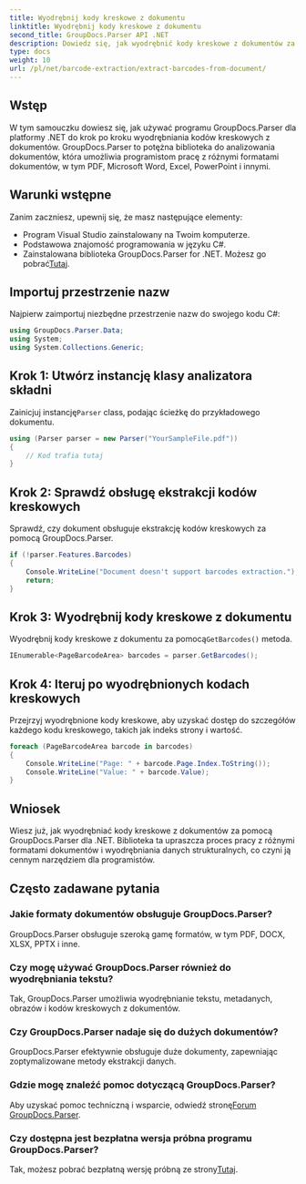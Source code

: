 ```yaml
---
title: Wyodrębnij kody kreskowe z dokumentu
linktitle: Wyodrębnij kody kreskowe z dokumentu
second_title: GroupDocs.Parser API .NET
description: Dowiedz się, jak wyodrębnić kody kreskowe z dokumentów za pomocą GroupDocs.Parser dla .NET. Bez wysiłku zwiększ swoje możliwości przetwarzania dokumentów.
type: docs
weight: 10
url: /pl/net/barcode-extraction/extract-barcodes-from-document/
---
```

## Wstęp
W tym samouczku dowiesz się, jak używać programu GroupDocs.Parser dla platformy .NET do krok po kroku wyodrębniania kodów kreskowych z dokumentów. GroupDocs.Parser to potężna biblioteka do analizowania dokumentów, która umożliwia programistom pracę z różnymi formatami dokumentów, w tym PDF, Microsoft Word, Excel, PowerPoint i innymi.
## Warunki wstępne
Zanim zaczniesz, upewnij się, że masz następujące elementy:
- Program Visual Studio zainstalowany na Twoim komputerze.
- Podstawowa znajomość programowania w języku C#.
-  Zainstalowana biblioteka GroupDocs.Parser for .NET. Możesz go pobrać[Tutaj](https://releases.groupdocs.com/parser/net/).

## Importuj przestrzenie nazw
Najpierw zaimportuj niezbędne przestrzenie nazw do swojego kodu C#:
```csharp
using GroupDocs.Parser.Data;
using System;
using System.Collections.Generic;
```
## Krok 1: Utwórz instancję klasy analizatora składni
 Zainicjuj instancję`Parser` class, podając ścieżkę do przykładowego dokumentu.
```csharp
using (Parser parser = new Parser("YourSampleFile.pdf"))
{
    // Kod trafia tutaj
}
```
## Krok 2: Sprawdź obsługę ekstrakcji kodów kreskowych
Sprawdź, czy dokument obsługuje ekstrakcję kodów kreskowych za pomocą GroupDocs.Parser.
```csharp
if (!parser.Features.Barcodes)
{
    Console.WriteLine("Document doesn't support barcodes extraction.");
    return;
}
```
## Krok 3: Wyodrębnij kody kreskowe z dokumentu
 Wyodrębnij kody kreskowe z dokumentu za pomocą`GetBarcodes()` metoda.
```csharp
IEnumerable<PageBarcodeArea> barcodes = parser.GetBarcodes();
```
## Krok 4: Iteruj po wyodrębnionych kodach kreskowych
Przejrzyj wyodrębnione kody kreskowe, aby uzyskać dostęp do szczegółów każdego kodu kreskowego, takich jak indeks strony i wartość.
```csharp
foreach (PageBarcodeArea barcode in barcodes)
{
    Console.WriteLine("Page: " + barcode.Page.Index.ToString());
    Console.WriteLine("Value: " + barcode.Value);
}
```

## Wniosek
Wiesz już, jak wyodrębniać kody kreskowe z dokumentów za pomocą GroupDocs.Parser dla .NET. Biblioteka ta upraszcza proces pracy z różnymi formatami dokumentów i wyodrębniania danych strukturalnych, co czyni ją cennym narzędziem dla programistów.

## Często zadawane pytania
### Jakie formaty dokumentów obsługuje GroupDocs.Parser?
GroupDocs.Parser obsługuje szeroką gamę formatów, w tym PDF, DOCX, XLSX, PPTX i inne.
### Czy mogę używać GroupDocs.Parser również do wyodrębniania tekstu?
Tak, GroupDocs.Parser umożliwia wyodrębnianie tekstu, metadanych, obrazów i kodów kreskowych z dokumentów.
### Czy GroupDocs.Parser nadaje się do dużych dokumentów?
GroupDocs.Parser efektywnie obsługuje duże dokumenty, zapewniając zoptymalizowane metody ekstrakcji danych.
### Gdzie mogę znaleźć pomoc dotyczącą GroupDocs.Parser?
 Aby uzyskać pomoc techniczną i wsparcie, odwiedź stronę[Forum GroupDocs.Parser](https://forum.groupdocs.com/c/parser/17).
### Czy dostępna jest bezpłatna wersja próbna programu GroupDocs.Parser?
 Tak, możesz pobrać bezpłatną wersję próbną ze strony[Tutaj](https://releases.groupdocs.com/).
